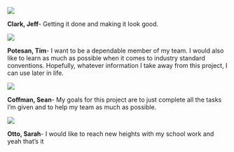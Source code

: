 [![](http://img.photobucket.com/albums/v230/loveofthesword13/project%20ridiculous/jeff_clark_sr.jpg)](http://igd.cart.org/students/clark)

**Clark, Jeff**- Getting it done and making it look good.

[![](http://img.photobucket.com/albums/v230/loveofthesword13/project%20ridiculous/tim_potesan_sr.jpg)](http://igd.cart.org/students/potesan)

**Potesan, Tim**- I want to be a dependable member of my team. I would also like to learn as much as possible when it comes to industry standard conventions. Hopefully, whatever information I take away from this project, I can use later in life.

[![](http://img.photobucket.com/albums/v230/loveofthesword13/project%20ridiculous/sean_coffman_sr.jpg)](http://igd.cart.org/students/coffman)

**Coffman, Sean**- My goals for this project are to just complete all the tasks I’m given and to help my team as much as possible.

[![](http://img.photobucket.com/albums/v230/loveofthesword13/project%20ridiculous/sarah_otto_sr.jpg)](http://igd.cart.org/students/otto)

**Otto, Sarah**- I would like to reach new heights with my school work and yeah that’s it